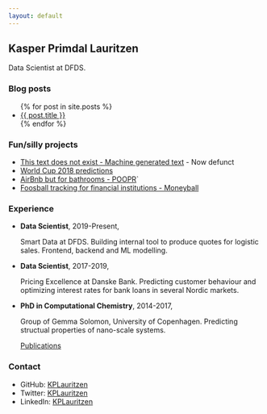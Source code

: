 ```yaml
---
layout: default
---
```

## Kasper Primdal Lauritzen

Data Scientist at DFDS.

### Blog posts
<ul>
  {% for post in site.posts %}
    <li>
      <a href="{{ post.url }}">{{ post.title }}</a>
    </li>
  {% endfor %}
</ul>

### Fun/silly projects

- [This text does not exist - Machine generated text](www.thistextdoesnotexist.com/) - Now defunct
- [World Cup 2018 predictions](https://github.com/KPLauritzen/worldcup2018)
- [AirBnb but for bathrooms - POOPR](https://github.com/poopr)`
- [Foosball tracking for financial institutions - Moneyball](https://github.com/moneyball-dk/moneyball_app)


### Experience

- **Data Scientist**, 2019-Present,

  Smart Data at DFDS.
  Building internal tool to produce quotes for logistic sales. Frontend, backend and ML modelling. 

- **Data Scientist**, 2017-2019,

  Pricing Excellence at Danske Bank.
  Predicting customer behaviour and optimizing interest rates for bank loans in several Nordic markets.

- **PhD in Computational Chemistry**, 2014-2017,

  Group of Gemma Solomon, University of Copenhagen.
  Predicting structual properties of nano-scale systems.

  [Publications](https://scholar.google.dk/citations?user=w3jhmcoAAAAJ)


### Contact

- GitHub: [KPLauritzen](https://github.com/KPLauritzen)
- Twitter: [KPLauritzen](https://twitter.com/kplauritzen)
- LinkedIn: [KPLauritzen](https://www.linkedin.com/in/kplauritzen/)
